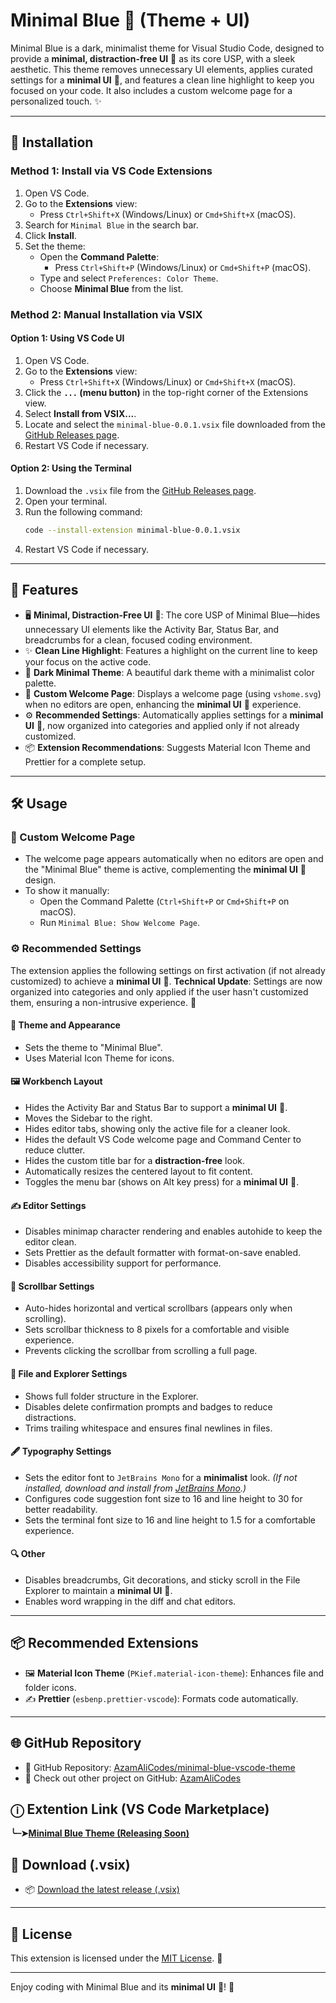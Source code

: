 # Minimal Blue 🌌 (Theme + UI)

Minimal Blue is a dark, minimalist theme for Visual Studio Code, designed to provide a **minimal, distraction-free UI** 🔧 as its core USP, with a sleek aesthetic. This theme removes unnecessary UI elements, applies curated settings for a **minimal UI** 🔧, and features a clean line highlight to keep you focused on your code. It also includes a custom welcome page for a personalized touch. ✨

---

## 🚀 Installation

### **Method 1: Install via VS Code Extensions**

1. Open VS Code.
2. Go to the **Extensions** view:
   - Press `Ctrl+Shift+X` (Windows/Linux) or `Cmd+Shift+X` (macOS).
3. Search for `Minimal Blue` in the search bar.
4. Click **Install**.
5. Set the theme:
   - Open the **Command Palette**:
     - Press `Ctrl+Shift+P` (Windows/Linux) or `Cmd+Shift+P` (macOS).
   - Type and select `Preferences: Color Theme`.
   - Choose **Minimal Blue** from the list.

### **Method 2: Manual Installation via VSIX**

#### **Option 1: Using VS Code UI**

1. Open VS Code.
2. Go to the **Extensions** view:
   - Press `Ctrl+Shift+X` (Windows/Linux) or `Cmd+Shift+X` (macOS).
3. Click the **`...` (menu button)** in the top-right corner of the Extensions view.
4. Select **Install from VSIX...**.
5. Locate and select the `minimal-blue-0.0.1.vsix` file downloaded from the [GitHub Releases page](https://github.com/AzamAliCodes/minimal-blue-vscode-theme/releases/latest).
6. Restart VS Code if necessary.

#### **Option 2: Using the Terminal**

1. Download the `.vsix` file from the [GitHub Releases page](https://github.com/AzamAliCodes/minimal-blue-vscode-theme/releases/latest).
2. Open your terminal.
3. Run the following command:
   ```sh
   code --install-extension minimal-blue-0.0.1.vsix
   ```
4. Restart VS Code if necessary.

---

## 🌟 Features

- 🖥️ **Minimal, Distraction-Free UI** 🔧: The core USP of Minimal Blue—hides unnecessary UI elements like the Activity Bar, Status Bar, and breadcrumbs for a clean, focused coding environment.
- ✨ **Clean Line Highlight**: Features a highlight on the current line to keep your focus on the active code.
- 🎨 **Dark Minimal Theme**: A beautiful dark theme with a minimalist color palette.
- 📄 **Custom Welcome Page**: Displays a welcome page (using `vshome.svg`) when no editors are open, enhancing the **minimal UI** 🔧 experience.
- ⚙️ **Recommended Settings**: Automatically applies settings for a **minimal UI** 🔧, now organized into categories and applied only if not already customized.
- 📦 **Extension Recommendations**: Suggests Material Icon Theme and Prettier for a complete setup.

---

## 🛠️ Usage

### 📜 Custom Welcome Page

- The welcome page appears automatically when no editors are open and the "Minimal Blue" theme is active, complementing the **minimal UI** 🔧 design.
- To show it manually:
  - Open the Command Palette (`Ctrl+Shift+P` or `Cmd+Shift+P` on macOS).
  - Run `Minimal Blue: Show Welcome Page`.

### ⚙️ Recommended Settings

The extension applies the following settings on first activation (if not already customized) to achieve a **minimal UI** 🔧. **Technical Update**: Settings are now organized into categories and only applied if the user hasn't customized them, ensuring a non-intrusive experience. 🔧

#### 🎨 Theme and Appearance

- Sets the theme to "Minimal Blue".
- Uses Material Icon Theme for icons.

#### 🖼️ Workbench Layout

- Hides the Activity Bar and Status Bar to support a **minimal UI** 🔧.
- Moves the Sidebar to the right.
- Hides editor tabs, showing only the active file for a cleaner look.
- Hides the default VS Code welcome page and Command Center to reduce clutter.
- Hides the custom title bar for a **distraction-free** look.
- Automatically resizes the centered layout to fit content.
- Toggles the menu bar (shows on Alt key press) for a **minimal UI** 🔧.

#### ✍️ Editor Settings

- Disables minimap character rendering and enables autohide to keep the editor clean.
- Sets Prettier as the default formatter with format-on-save enabled.
- Disables accessibility support for performance.

#### 📜 Scrollbar Settings

- Auto-hides horizontal and vertical scrollbars (appears only when scrolling).
- Sets scrollbar thickness to 8 pixels for a comfortable and visible experience.
- Prevents clicking the scrollbar from scrolling a full page.

#### 📁 File and Explorer Settings

- Shows full folder structure in the Explorer.
- Disables delete confirmation prompts and badges to reduce distractions.
- Trims trailing whitespace and ensures final newlines in files.

#### 🖋️ Typography Settings

- Sets the editor font to `JetBrains Mono` for a **minimalist** look. _(If not installed, download and install from [JetBrains Mono](https://www.jetbrains.com/lp/mono/).)_
- Configures code suggestion font size to 16 and line height to 30 for better readability.
- Sets the terminal font size to 16 and line height to 1.5 for a comfortable experience.

#### 🔍 Other

- Disables breadcrumbs, Git decorations, and sticky scroll in the File Explorer to maintain a **minimal UI** 🔧.
- Enables word wrapping in the diff and chat editors.

---

## 📦 Recommended Extensions

- 🖼️ **Material Icon Theme** (`PKief.material-icon-theme`): Enhances file and folder icons.
- ✍️ **Prettier** (`esbenp.prettier-vscode`): Formats code automatically.

---

## 🌐 GitHub Repository

- 📌 GitHub Repository: [AzamAliCodes/minimal-blue-vscode-theme](https://github.com/AzamAliCodes/minimal-blue-vscode-theme)
- 📌 Check out other project on GitHub: [AzamAliCodes](https://github.com/AzamAliCodes)

## ⓘ Extention Link (VS Code Marketplace)

**╰┈➤[Minimal Blue Theme (Releasing Soon)](https://marketplace.visualstudio.com/items?itemName=YourPublisherName.minimal-blue)**

## 🔗 Download (.vsix)

- 📦 [Download the latest release (.vsix)](https://github.com/AzamAliCodes/minimal-blue-vscode-theme/releases/latest)

---

## 📜 License

This extension is licensed under the [MIT License](LICENSE.md). 📄

---

Enjoy coding with Minimal Blue and its **minimal UI** 🔧! 🌠
